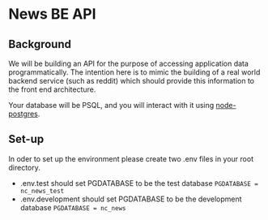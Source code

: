 # News BE API

## Background

We will be building an API for the purpose of accessing application data programmatically. The intention here is to mimic the building of a real world backend service (such as reddit) which should provide this information to the front end architecture.

Your database will be PSQL, and you will interact with it using [node-postgres](https://node-postgres.com/).

## Set-up

In oder to set up the environment please create two .env files in your root directory.

- .env.test should set PGDATABASE to be the test database
  `PGDATABASE = nc_news_test`
- .env.development should set PGDATABASE to be the development database
  `PGDATABASE = nc_news`
